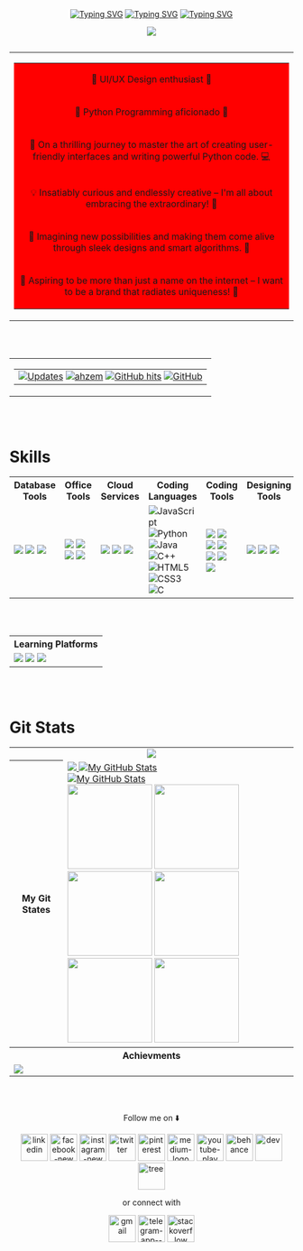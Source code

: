 <div align="center">
<a href="https://git.io/typing-svg"><img src="https://readme-typing-svg.demolab.com?font=Fira+Code&weight=700&size=56&duration=3000&pause=3000&color=FF0000&center=true&multiline=true&random=false&width=1440&height=80&lines=Hi%2C+I'm+Ahzem+👋" alt="Typing SVG" /></a>
<a href="https://git.io/typing-svg"><img src="https://readme-typing-svg.demolab.com?font=Fira+Code&weight=700&size=56&duration=3500&pause=2000&color=C0C0C0&center=true&multiline=true&random=false&width=1440&height=80&lines=The+Name+That+Rhymes+With+'Awesome'" alt="Typing SVG" /></a>
<a href="https://git.io/typing-svg"><img src="https://readme-typing-svg.demolab.com?font=Fira+Code&weight=700&size=56&duration=3200&pause=2000&color=077FFB&center=true&multiline=true&random=false&width=1440&height=80&lines=It%E2%80%99s+great+to+meet+you!+%F0%9F%A4%A9" alt="Typing SVG" /></a>

<img src="https://github.com/Ahzem/Ahzem/assets/123859613/1efabbfd-9f49-4eb7-bf31-d72d04af27ca"></div>

##  

<table align="center">
    <tr>
        <td>
            <table bgcolor="red" align="center">
                <tr><td align="center"><p>🎨 UI/UX Design enthusiast 🎨</p></td></tr>
                <tr><td align="center"><p>🐍 Python Programming aficionado 🐍</p></td></tr>
                <tr><td align="center"><p>🚀 On a thrilling journey to master the art of creating user-friendly interfaces and writing powerful Python code. 💻</p></td></tr>
                <tr><td align="center"><p>💡 Insatiably curious and endlessly creative – I'm all about embracing the extraordinary! 🌟</p></td></tr>
                <tr><td align="center"><p>🔮 Imagining new possibilities and making them come alive through sleek designs and smart algorithms. 🌈</p></td></tr>
                <tr><td align="center"><p>🌟 Aspiring to be more than just a name on the internet – I want to be a brand that radiates uniqueness! 🚀</p></td></tr>
            </table>
        </td>
    </tr>
</table>

<br><br>

<table align="center">
    <tr>
        <td>
            <table align="center">
                <tr>
                    <td align="center">
                        <a href="https://github.com/ahzem?tab=followers" target="_blank"><img alt="Updates" src="https://img.shields.io/badge/--000000?style=flat-square&logo=RSS&logoColor=white"></a>
                        <a href="https://github.com/ahzem" target="_blank"><img alt="ahzem" src="https://badges.pufler.dev/visits/ahzem/ahzem?logo=GitHub&label=visits&color=success&logoColor=white&style=flat-square"/></a>
                        <a href="https://github.com/ahzem/ahzem" target="_blank"><img alt="GitHub hits" src="https://img.shields.io/github/last-commit/ahzem/ahzem?label=profile%20updated&style=flat-square"></a>
                        <a href="https://github.com/ahzem" target="_blank"><img alt="GitHub" src="https://img.shields.io/github/followers/Ahzem?label=Follow&style=social"></a>
                    </td>
                </tr>
            </table>
        </td>
    </tr>
</table>

<br><br>
<h1>Skills</h1>

<div align="center">
    <table>
            <th>Database Tools</th>
            <th>Office Tools</th>
            <th>Cloud Services</th>
            <th>Coding Languages</th>
            <th>Coding Tools</th>
            <th>Designing Tools</th>
            <tr>
                <td>
                      <img src="https://img.shields.io/badge/MongoDB-4EA94B?style=for-the-badge&logo=mongodb&logoColor=white">
                      <img src="https://img.shields.io/badge/MySQL-00000F?style=for-the-badge&logo=mysql&logoColor=white">
                      <img src="https://img.shields.io/badge/Access-A4373A?style=for-the-badge&logo=microsoft-access&logoColor=white">
                </td>
                <td>
                      <img src="https://img.shields.io/badge/Excel-217346?style=for-the-badge&logo=microsoft-excel&logoColor=white">
                      <img src="https://img.shields.io/badge/PowerPoint-B7472A?style=for-the-badge&logo=microsoft-powerpoint&logoColor=white">
                      <img src="https://img.shields.io/badge/Word-2B579A?style=for-the-badge&logo=microsoft-word&logoColor=white">
                      <img src="https://img.shields.io/badge/Office-D83B01?style=for-the-badge&logo=microsoft-office&logoColor=white">
                </td>
                <td>
                      <img src="https://img.shields.io/badge/AWS-232F3E?style=for-the-badge&logo=amazon-aws&logoColor=white">
                      <img src="https://img.shields.io/badge/Azure-0089D6?style=for-the-badge&logo=microsoft-azure&logoColor=white">
                      <img src="https://img.shields.io/badge/Google_Cloud-4285F4?style=for-the-badge&logo=google-cloud&logoColor=white">
                </td>
                <td>           
                      <img alt="JavaScript" src="https://img.shields.io/badge/JavaScript-F7DF1E?style=for-the-badge&logo=javascript&logoColor=black">
                      <img alt="Python" src="https://img.shields.io/badge/Python-3776AB?style=for-the-badge&logo=python&logoColor=white">
                      <img alt="Java" src="https://img.shields.io/badge/Java-ED8B00?style=for-the-badge&logo=openjdk&logoColor=white">
                      <img alt="C++" src="https://img.shields.io/badge/C%2B%2B-00599C?style=for-the-badge&logo=c%2B%2B&logoColor=white">
                      <img alt="HTML5" src="https://img.shields.io/badge/HTML-239120?style=for-the-badge&logo=html5&logoColor=white">
                      <img alt="CSS3" src="https://img.shields.io/badge/CSS-239120?&style=for-the-badge&logo=css3&logoColor=white">
                      <img alt="C" src="https://img.shields.io/badge/C-00599C?style=for-the-badge&logo=c&logoColor=white">
                </td>
                <td>
                      <img src="https://img.shields.io/badge/GIT-E44C30?style=for-the-badge&logo=git&logoColor=white">
                      <img src="https://img.shields.io/badge/GitHub-100000?style=for-the-badge&logo=github&logoColor=white">
                      <img src="https://img.shields.io/badge/GitLab-330F63?style=for-the-badge&logo=gitlab&logoColor=white">
                      <img src="https://img.shields.io/badge/VS_Code-0078D4?style=for-the-badge&logo=visual%20studio%20code&logoColor=white">
                      <img src="https://img.shields.io/badge/Linux-FCC624?style=for-the-badge&logo=linux&logoColor=black">
                      <img src="https://img.shields.io/badge/Android-3DDC84?style=for-the-badge&logo=android&logoColor=white">
                      <img src="https://img.shields.io/badge/Windows-0078D6?style=for-the-badge&logo=windows&logoColor=white">
                </td>
                <td>        
                      <img src="https://img.shields.io/badge/Figma-F24E1E?style=for-the-badge&logo=figma&logoColor=white">
                      <img src="https://img.shields.io/badge/Canva-%2300C4CC.svg?&style=for-the-badge&logo=Canva&logoColor=white">
                      <img src="https://img.shields.io/badge/Adobe%20Illustrator-FF9A00?style=for-the-badge&logo=adobe%20illustrator&logoColor=white">
                </td>
            </tr>
    </table>
</div>

<br><br>

<table align="center">
    <tr>
        <th>Learning Platforms</th>
    </tr>
    <tr>
        <td>
            <img src="https://img.shields.io/badge/Coursera-0056D2?style=for-the-badge&logo=Coursera&logoColor=white">
            <img src="https://img.shields.io/badge/Udemy-EC5252?style=for-the-badge&logo=Udemy&logoColor=white">
            <img src="https://img.shields.io/badge/-Sololearn-3a464b?style=for-the-badge&logo=Sololearn&logoColor=white">
        </td>
    </tr>
    
</table>

<br><br>
<h1>Git Stats</h1>

<table>
    <tr>
        <td align="center" colspan="4">
            <a href="https://github.com/ahzem/github-profile-trophy"><img src="https://github-profile-trophy.vercel.app/?username=ahzem&theme=tokyonight&row=1&column=6"></a>
        </td>
    </tr>
    <tr>
        <th colspan="3">My Git States</th>
        <td>
            <a href="https://github.com/ahzem#gh-dark-mode-only">
                <img src="https://github-readme-streak-stats.herokuapp.com/?user=ahzem&theme=tokyonight"/>
            </a>
            <a href="https://github.com/ahzem">
                <img src="https://github-readme-stats.vercel.app/api?username=ahzem&theme=tokyonight" alt="My GitHub Stats"/>
            </a><br>
            <a href="https://github.com/ahzem#gh-dark-mode-only">
                <img src="https://github-readme-stats.vercel.app/api/top-langs/?username=ahzem&theme=tokyonight" alt="My GitHub Stats"/>
            </a><br>
            <img width="150" height="150" src="https://github.githubassets.com/assets/profile-joined-github-dark-6369d0efb8b9.svg">
            <img width="150" height="150" src="https://github.githubassets.com/assets/profile-first-repo-dark-25579720acb4.svg">
            <img width="150" height="150" src="https://github.githubassets.com/assets/profile-first-pr-dark-bc160471dcac.svg">
            <img width="150" height="150" src="https://github.githubassets.com/assets/profile-first-issue-dark-b8dbb02687b2.svg"><br>
            <img width="150" height="150" src="https://github.githubassets.com/images/modules/profile/achievements/pull-shark-default.png">
            <img width="150" height="150" src="https://github.githubassets.com/images/modules/profile/achievements/quickdraw-default.png">
        </td>
    </tr>
    <th colspan="4">
        Achievments
    </th>
    <tr>
        <td colspan="4">
        <a href="https://holopin.io/@ahzem"><img src="https://holopin.me/ahzem"></a>
        </td>  
    </tr>
</table>
<br><br>


<p align="center">Follow me on ⬇️ </p>

<div align="center">
    <a href="https://www.linkedin.com/in/Ahzem/" target="_blank" class="follow-button"><img width="48" height="48" src="https://img.icons8.com/fluency/48/linkedin.png" alt="linkedin"></a>
    <a href="https://www.facebook.com/mfm.ahzem"><img width="48" height="48" src="https://img.icons8.com/fluency/48/facebook-new.png" alt="facebook-new"/></a>
    <a href="https://www.instagram.com/_ahzem_" target="_blank"><img width="48" height="48" src="https://img.icons8.com/fluency/48/instagram-new.png" alt="instagram-new"/></a>
    <a href="https://twitter.com/intent/follow?screen_name=_ahzem_" target="_blank"><img width="48" height="48" src="https://img.icons8.com/fluency/48/twitter.png" alt="twitter"/></a>
    <a href="https://www.pinterest.com/ahzem1422/" target="_blank"><img width="48" height="48" src="https://img.icons8.com/fluency/48/pinterest.png" alt="pinterest"/></a>
    <a href="https://medium.com/@ahzem" target="_blank"><img width="48" height="48" src="https://img.icons8.com/color/48/000000/medium-logo.png" alt="medium-logo"/></a>
    <a href="https://www.youtube.com/@ahzemkingster" target="_blank"><img width="48" height="48" src="https://img.icons8.com/color/48/000000/youtube-play.png" alt="youtube-play"/></a>
    <a href="https://www.behance.net/ahzem" target="_blank"><img width="48" height="48" src="https://img.icons8.com/color/48/000000/behance.png" alt="behance"/></a>
    <a href="https://dev.to/ahzem" target="_blank"><img width="48" height="48" src="https://img.icons8.com/windows/32/000000/dev.png" alt="dev"/></a>
    <a href="https://tree-nation.com/trees/view/5253803" target="_blank"><img width="48" height="48" src="https://growtrees.b-cdn.net/images/treenation3.png" alt="tree"/></a>
</div>

<p align="center"> or connect with </p>

<div align="center">
    <a href="mailto:ahzemkingster1422@gmail.com" target="_blank"><img width="48" height="48" src="https://img.icons8.com/color/48/000000/gmail.png" alt="gmail"/></a>
    <a href="https://t.me/mfm_ahzem" target="_blank"><img width="48" height="48" src="https://img.icons8.com/color/48/000000/telegram-app--v1.png" alt="telegram-app--v1"/></a>
    <a href="https://stackoverflow.com/users/21335921/ahzem?tab=profile" target="_blank"><img width="48" height="48" src="https://img.icons8.com/color/48/000000/stackoverflow.png" alt="stackoverflow"/></a>
</div>

